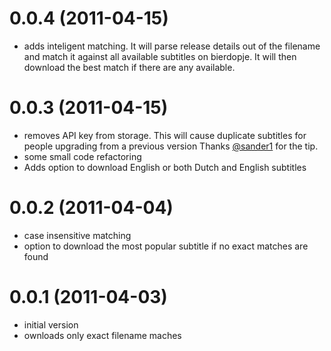# 0.0.4 (2011-04-15)
* adds inteligent matching. It will parse release details out of the filename and match it against all available subtitles on bierdopje. It will then download the best match if there are any available.

# 0.0.3 (2011-04-15)
* removes API key from storage. This will cause duplicate subtitles for people upgrading from a previous version Thanks [@sander1](https://github.com/sander1) for the tip.
* some small code refactoring
* Adds option to download English or both Dutch and English subtitles

# 0.0.2 (2011-04-04)
* case insensitive matching
* option to download the most popular subtitle if no exact matches are found

# 0.0.1 (2011-04-03)
* initial version
* ownloads only exact filename maches
